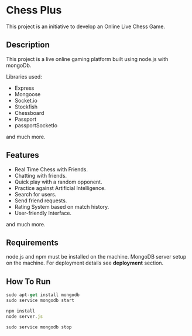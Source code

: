 Chess Plus
==========

This project is an initiative to develop an Online Live Chess Game.


Description
-----------

This project is a live online gaming platform built using node.js with mongoDb.

Libraries used:
-	Express
-	Mongoose
-	Socket.io
-   Stockfish
-	Chessboard
-	Passport
-	passportSocketIo

and much more.


Features
--------

-	Real Time Chess with Friends.
-	Chatting with friends.
-	Quick play with a random opponent.
-	Practice against Artificial Intelligence.
-	Search for users.
-	Send friend requests.
-	Rating System based on match history.
-	User-friendly Interface.

and much more.

Requirements
------------

node.js and npm must be installed on the machine. MongoDB server setup on the machine. For deployment details see **deployment**
section.


How To Run
----------

```javascript
sudo apt-get install mongodb
sudo service mongodb start

npm install
node server.js

sudo service mongodb stop
```
